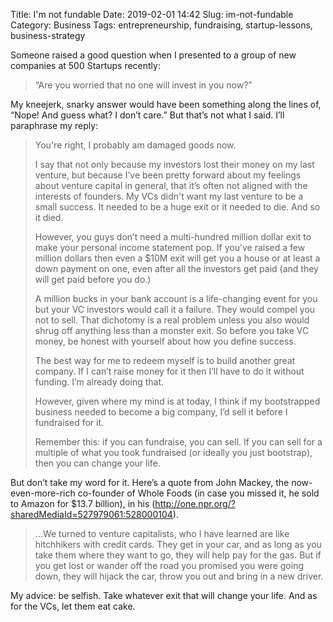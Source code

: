 Title: I'm not fundable
Date: 2019-02-01 14:42
Slug: im-not-fundable
Category: Business
Tags: entrepreneurship, fundraising, startup-lessons, business-strategy

Someone raised a good question when I presented to a group of new companies at 500 Startups recently:

> “Are you worried that no one will invest in you now?”

My kneejerk, snarky answer would have been something along the lines of, “Nope! And guess what? I don’t care.” But that’s not what I said. I’ll paraphrase my reply:

> You're right, I probably am damaged goods now. 
> 
> I say that not only because my investors lost their money on my last venture, but because I’ve been pretty forward about my feelings about venture capital in general, that it’s often not aligned with the interests of founders. My VCs didn't want my last venture to be a small success. It needed to be a huge exit or it needed to die. And so it died. 
> 
> However, you guys don’t need a multi-hundred million dollar exit to make your personal income statement pop. If you’ve raised a few million dollars then even a $10M exit will get you a house or at least a down payment on one, even after all the investors get paid (and they will get paid before you do.) 
> 
> A million bucks in your bank account is a life-changing event for you but your VC investors would call it a failure. They would compel you not to sell. That dichotomy is a real problem unless you also would shrug off anything less than a monster exit. So before you take VC money, be honest with yourself about how you define success.
> 
> The best way for me to redeem myself is to build another great company. If I can’t raise money for it then I’ll have to do it without funding. I’m already doing that. 
> 
> However, given where my mind is at today, I think if my bootstrapped business needed to become a big company, I’d sell it before I fundraised for it. 
> 
> Remember this: if you can fundraise, you can sell. If you can sell for a multiple of what you took fundraised (or ideally you just bootstrap), then you can change your life.

But don’t take my word for it. Here’s a quote from John Mackey, the now-even-more-rich co-founder of Whole Foods (in case you missed it, he sold to Amazon for $13.7 billion), in his (http://one.npr.org/?sharedMediaId=527979061:528000104).

> …We turned to venture capitalists, who I have learned are like hitchhikers with credit cards. They get in your car, and as long as you take them where they want to go, they will help pay for the gas. But if you get lost or wander off the road you promised you were going down, they will hijack the car, throw you out and bring in a new driver.

My advice: be selfish. Take whatever exit that will change your life. And as for the VCs, let them eat cake.